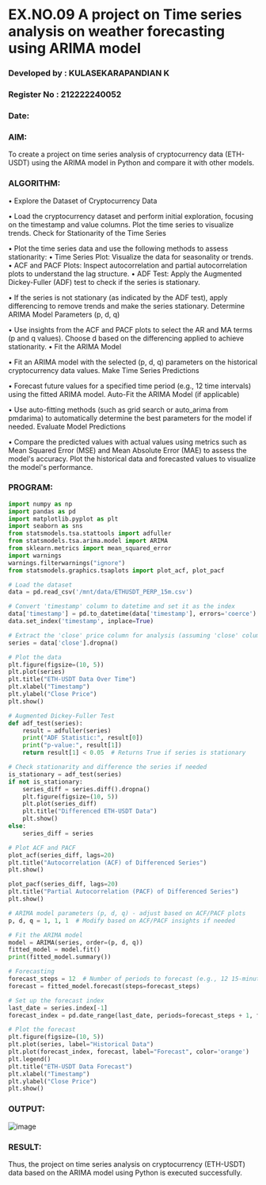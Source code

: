 # EX.NO.09        A project on Time series analysis on weather forecasting using ARIMA model 

### Developed by : KULASEKARAPANDIAN K
### Register No : 212222240052
### Date: 

### AIM:
To create a project on time series analysis of cryptocurrency data (ETH-USDT) using the ARIMA model in Python and compare it with other models.

### ALGORITHM:
• Explore the Dataset of Cryptocurrency Data

• Load the cryptocurrency dataset and perform initial exploration, focusing on the timestamp and value columns. Plot the time series to visualize trends.
Check for Stationarity of the Time Series

• Plot the time series data and use the following methods to assess stationarity:
• Time Series Plot: Visualize the data for seasonality or trends.
• ACF and PACF Plots: Inspect autocorrelation and partial autocorrelation plots to understand the lag structure.
• ADF Test: Apply the Augmented Dickey-Fuller (ADF) test to check if the series is stationary.

• If the series is not stationary (as indicated by the ADF test), apply differencing to remove trends and make the series stationary.
Determine ARIMA Model Parameters (p, d, q)

• Use insights from the ACF and PACF plots to select the AR and MA terms (p and q values).
Choose d based on the differencing applied to achieve stationarity.
• Fit the ARIMA Model

• Fit an ARIMA model with the selected (p, d, q) parameters on the historical cryptocurrency data values.
Make Time Series Predictions

• Forecast future values for a specified time period (e.g., 12 time intervals) using the fitted ARIMA model.
Auto-Fit the ARIMA Model (if applicable)

• Use auto-fitting methods (such as grid search or auto_arima from pmdarima) to automatically determine the best parameters for the model if needed.
Evaluate Model Predictions

• Compare the predicted values with actual values using metrics such as Mean Squared Error (MSE) and Mean Absolute Error (MAE) to assess the model's accuracy.
Plot the historical data and forecasted values to visualize the model's performance.
### PROGRAM:

```py
import numpy as np
import pandas as pd
import matplotlib.pyplot as plt
import seaborn as sns
from statsmodels.tsa.stattools import adfuller
from statsmodels.tsa.arima.model import ARIMA
from sklearn.metrics import mean_squared_error
import warnings
warnings.filterwarnings("ignore")
from statsmodels.graphics.tsaplots import plot_acf, plot_pacf

# Load the dataset
data = pd.read_csv('/mnt/data/ETHUSDT_PERP_15m.csv')

# Convert 'timestamp' column to datetime and set it as the index
data['timestamp'] = pd.to_datetime(data['timestamp'], errors='coerce')
data.set_index('timestamp', inplace=True)

# Extract the 'close' price column for analysis (assuming 'close' column represents the value)
series = data['close'].dropna()

# Plot the data
plt.figure(figsize=(10, 5))
plt.plot(series)
plt.title("ETH-USDT Data Over Time")
plt.xlabel("Timestamp")
plt.ylabel("Close Price")
plt.show()

# Augmented Dickey-Fuller Test
def adf_test(series):
    result = adfuller(series)
    print("ADF Statistic:", result[0])
    print("p-value:", result[1])
    return result[1] < 0.05  # Returns True if series is stationary

# Check stationarity and difference the series if needed
is_stationary = adf_test(series)
if not is_stationary:
    series_diff = series.diff().dropna()
    plt.figure(figsize=(10, 5))
    plt.plot(series_diff)
    plt.title("Differenced ETH-USDT Data")
    plt.show()
else:
    series_diff = series

# Plot ACF and PACF
plot_acf(series_diff, lags=20)
plt.title("Autocorrelation (ACF) of Differenced Series")
plt.show()

plot_pacf(series_diff, lags=20)
plt.title("Partial Autocorrelation (PACF) of Differenced Series")
plt.show()

# ARIMA model parameters (p, d, q) - adjust based on ACF/PACF plots
p, d, q = 1, 1, 1  # Modify based on ACF/PACF insights if needed

# Fit the ARIMA model
model = ARIMA(series, order=(p, d, q))
fitted_model = model.fit()
print(fitted_model.summary())

# Forecasting
forecast_steps = 12  # Number of periods to forecast (e.g., 12 15-minute intervals if data is in 15-minute frequency)
forecast = fitted_model.forecast(steps=forecast_steps)

# Set up the forecast index
last_date = series.index[-1]
forecast_index = pd.date_range(last_date, periods=forecast_steps + 1, freq='15T')[1:]  # Shift to match forecast start

# Plot the forecast
plt.figure(figsize=(10, 5))
plt.plot(series, label="Historical Data")
plt.plot(forecast_index, forecast, label="Forecast", color='orange')
plt.legend()
plt.title("ETH-USDT Data Forecast")
plt.xlabel("Timestamp")
plt.ylabel("Close Price")
plt.show()
```

### OUTPUT:
![image](https://github.com/user-attachments/assets/dd27f84e-79b8-48c1-94df-96b8b4540e3b)


### RESULT:
Thus, the project on time series analysis on cryptocurrency (ETH-USDT) data based on the ARIMA model using Python is executed successfully.
